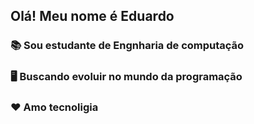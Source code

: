 ## Olá! Meu nome é Eduardo
### 📚 Sou estudante de Engnharia de computação
### 🖥️ Buscando evoluir no mundo da programação
### ❤ Amo tecnoligia

<!--
<a href="https://github.com/eduardosdl">
    <img height="180em" src="https://github-readme-stats.vercel.app/api?username=eduardosdl&show_icons=true&theme=dracula&include_all_commits=true&count_private=true"/>
</a>
-->

<!-- informações sobre os commits fitos
<a href="https://github.com/eduardosdl">
    <img title="🔥 Get streak stats for your profile at git.io/streak-stats" alt="Eduardo Silva" src="https://github-readme-streak-stats.herokuapp.com/?user=eduardosdln&theme=react&hide_border=true"/>
</a>
-->

<!-- informações sobre as linguagem usadas
<a href="https://github.com/eduardosdl">
    <img height="180em" src="https://github-readme-stats.vercel.app/api/top-langs/?username=eduardosdl&layout=compact&langs_count=7&theme=react&hide_border=true"/>  
</a>
-->